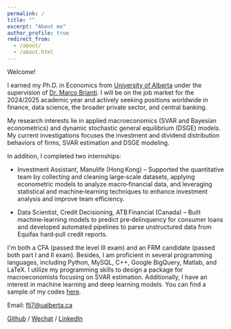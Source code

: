 ```yaml
---
permalink: /
title: ""
excerpt: "About me"
author_profile: true
redirect_from: 
  - /about/
  - /about.html
---
```


Welcome!

I earned my Ph.D. in Economics from [University of Alberta](https://www.ualberta.ca/index.html) under the supervision of [Dr. Marco Brianti](https://sites.google.com/site/marcobriantieconomics/). I will be on the job market for the 2024/2025 academic year and actively seeking positions worldwide in finance, data science, the broader private sector, and central banking.

My research interests lie in applied macroeconomics (SVAR and Bayesian econometrics) and dynamic stochastic general equilibrium (DSGE) models. My current investigations focuses the investment and dividend distribution behaviors of firms, SVAR estimation and DSGE modeling. 

In addition, I completed two internships:

* Investment Assistant, Manulife (Hong Kong) – Supported the quantitative team by collecting and cleaning large‑scale datasets, applying econometric models to analyze macro‑financial data, and leveraging statistical and machine‑learning techniques to enhance investment analysis and improve team efficiency.

* Data Scientist, Credit Decisioning, ATB Financial (Canada) – Built machine‑learning models to predict pre‑delinquency for consumer loans and developed automated pipelines to parse unstructured data from Equifax hard‑pull credit reports.

I'm both a CFA (passed the level III exam) and an FRM candidate (passed both part I and II exam). Besides, I am proficient in several programming languages, including Python, MySQL, C++, Google BigQuery, Matlab, and LaTeX. I utilize my programming skills to design a package for macroeconomists focusing on SVAR estimation. Additionally, I have an interest in machine learning and deep learning models. You can find a sample of my codes [here](https://github.com/fangli-DX3906).

Email: [fli7@ualberta.ca](mailto:fli7@ualberta.ca)

[Github](https://github.com/fangli-DX3906) / [Wechat](../images/wechat.png) / [LinkedIn](https://www.linkedin.com/in/fangli3906)
